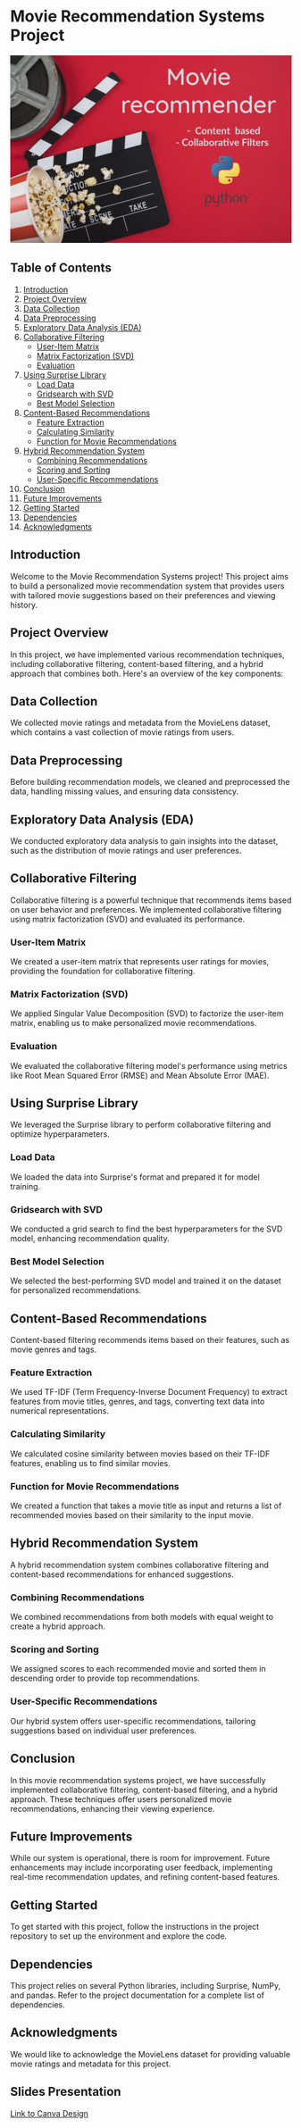 # Movie Recommendation Systems Project

![Recommendations](recommendations.jpg)

## Table of Contents

1. [Introduction](#introduction)
2. [Project Overview](#project-overview)
3. [Data Collection](#data-collection)
4. [Data Preprocessing](#data-preprocessing)
5. [Exploratory Data Analysis (EDA)](#exploratory-data-analysis-eda)
6. [Collaborative Filtering](#collaborative-filtering)
   - [User-Item Matrix](#user-item-matrix)
   - [Matrix Factorization (SVD)](#matrix-factorization-svd)
   - [Evaluation](#evaluation)
7. [Using Surprise Library](#using-surprise)
   - [Load Data](#load-data)
   - [Gridsearch with SVD](#gridsearch-with-svd)
   - [Best Model Selection](#best-model-selection)
8. [Content-Based Recommendations](#content-based)
   - [Feature Extraction](#feature-extraction)
   - [Calculating Similarity](#calculating-similarity)
   - [Function for Movie Recommendations](#function-for-movie-recommendations)
9. [Hybrid Recommendation System](#hybrid)
   - [Combining Recommendations](#combining-recommendations)
   - [Scoring and Sorting](#scoring-and-sorting)
   - [User-Specific Recommendations](#user-specific)
10. [Conclusion](#conclusion)
11. [Future Improvements](#future-improvements)
12. [Getting Started](#getting-started)
13. [Dependencies](#dependencies)
14. [Acknowledgments](#acknowledgments)

## Introduction

Welcome to the Movie Recommendation Systems project! This project aims to build a personalized movie recommendation system that provides users with tailored movie suggestions based on their preferences and viewing history.

## Project Overview

In this project, we have implemented various recommendation techniques, including collaborative filtering, content-based filtering, and a hybrid approach that combines both. Here's an overview of the key components:

## Data Collection

We collected movie ratings and metadata from the MovieLens dataset, which contains a vast collection of movie ratings from users.

## Data Preprocessing

Before building recommendation models, we cleaned and preprocessed the data, handling missing values, and ensuring data consistency.

## Exploratory Data Analysis (EDA)

We conducted exploratory data analysis to gain insights into the dataset, such as the distribution of movie ratings and user preferences.

## Collaborative Filtering

Collaborative filtering is a powerful technique that recommends items based on user behavior and preferences. We implemented collaborative filtering using matrix factorization (SVD) and evaluated its performance.

### User-Item Matrix

We created a user-item matrix that represents user ratings for movies, providing the foundation for collaborative filtering.

### Matrix Factorization (SVD)

We applied Singular Value Decomposition (SVD) to factorize the user-item matrix, enabling us to make personalized movie recommendations.

### Evaluation

We evaluated the collaborative filtering model's performance using metrics like Root Mean Squared Error (RMSE) and Mean Absolute Error (MAE).

## Using Surprise Library

We leveraged the Surprise library to perform collaborative filtering and optimize hyperparameters.

### Load Data

We loaded the data into Surprise's format and prepared it for model training.

### Gridsearch with SVD

We conducted a grid search to find the best hyperparameters for the SVD model, enhancing recommendation quality.

### Best Model Selection

We selected the best-performing SVD model and trained it on the dataset for personalized recommendations.

## Content-Based Recommendations

Content-based filtering recommends items based on their features, such as movie genres and tags.

### Feature Extraction

We used TF-IDF (Term Frequency-Inverse Document Frequency) to extract features from movie titles, genres, and tags, converting text data into numerical representations.

### Calculating Similarity

We calculated cosine similarity between movies based on their TF-IDF features, enabling us to find similar movies.

### Function for Movie Recommendations

We created a function that takes a movie title as input and returns a list of recommended movies based on their similarity to the input movie.

## Hybrid Recommendation System

A hybrid recommendation system combines collaborative filtering and content-based recommendations for enhanced suggestions.

### Combining Recommendations

We combined recommendations from both models with equal weight to create a hybrid approach.

### Scoring and Sorting

We assigned scores to each recommended movie and sorted them in descending order to provide top recommendations.

### User-Specific Recommendations

Our hybrid system offers user-specific recommendations, tailoring suggestions based on individual user preferences.

## Conclusion

In this movie recommendation systems project, we have successfully implemented collaborative filtering, content-based filtering, and a hybrid approach. These techniques offer users personalized movie recommendations, enhancing their viewing experience.

## Future Improvements

While our system is operational, there is room for improvement. Future enhancements may include incorporating user feedback, implementing real-time recommendation updates, and refining content-based features.

## Getting Started

To get started with this project, follow the instructions in the project repository to set up the environment and explore the code.

## Dependencies

This project relies on several Python libraries, including Surprise, NumPy, and pandas. Refer to the project documentation for a complete list of dependencies.

## Acknowledgments

We would like to acknowledge the MovieLens dataset for providing valuable movie ratings and metadata for this project.

## Slides Presentation

[Link to Canva Design](https://www.canva.com/design/DAFusLcUUP4/_ooZNiy1bSBSV1TmIGS-Mg/edit?utm_content=DAFusLcUUP4&utm_campaign=designshare&utm_medium=link2&utm_source=sharebutton)

